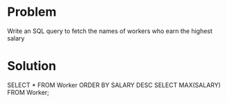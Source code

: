 # Problem 

Write an SQL query to fetch the names of workers who earn the highest salary

# Solution

SELECT * FROM Worker ORDER BY SALARY DESC
SELECT MAX(SALARY) FROM Worker;